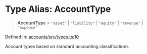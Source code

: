 # Type Alias: AccountType

> **AccountType** = `"asset"` \| `"liability"` \| `"equity"` \| `"revenue"` \| `"expense"`

Defined in: [accounts/src/types.ts:10](https://github.com/happyvertical/smrt/blob/3e10e04571f8229dee5c87ee2f9b9b06c6c49f12/packages/accounts/src/types.ts#L10)

Account types based on standard accounting classifications
